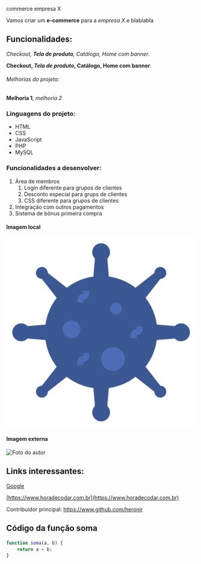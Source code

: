 commerce empresa X

Vamos criar um  **e-commerce** para a *empresa X* e blablabla

## Funcionalidades:

_Checkout, **Tela de produto**, Catálogo, Home com banner_.

**Checkout, _Tela de produto_, Catálogo, Home com banner**.

###### Melhorias do projeto:

__Melhoria 1__, _melhoria 2_

### Linguagens do projeto:
* HTML
* CSS
* JavaScript
* PHP
* MySQL

### Funcionalidades a desenvolver:
1. Área de membros
    1. Login diferente para grupos de clientes
    2. Desconto especial para grups de clientes
    3. CSS diferente para grupos de clientes
2. Integração com outros pagamentos
3. Sistema de bônus primeira compra

#### Imagem local

![Logo de Exemplo](img/iconfinder_VIRUS-bacteria-biology-healthcare-medical_6007963.png)

#### Imagem externa

![Foto do autor](https://d23lk79jqxzpps.cloudfront.net/upload/profile/thumb/173747-zh2AE-1623431712.jpg)

## Links interessantes:

[Google](https://www.google.com)

[https://www.horadecodar.com.br](https://www.horadecodar.com.br)

Contribuidor principal: https://www.github.com/heronjr

## Código da função soma
```javascript
function soma(a, b) {
    return a + b;
}
```